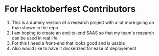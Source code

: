 # For Hacktoberfest Contributors
1. This is a dummy version of a research project with a lot more going on than shown in the repo
2. I am hoping to create an end-to-end SAAS so that my team's research can be used in real life
3. For this I need a front-end that looks good and is usable 
4. Also would like to have it dockerized for ease of deployement
